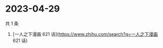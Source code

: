 # 2023-04-29

共 1 条

<!-- BEGIN -->
<!-- 最后更新时间 Sat Apr 29 2023 00:05:13 GMT+0800 (China Standard Time) -->

1. [一人之下漫画 621 话](https://www.zhihu.com/search?q=一人之下漫画 621 话)

<!-- END -->
